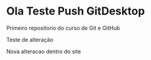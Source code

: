 # Ola Teste Push GitDesktop
 Primeiro repositorio do curso de Git e GitHub

Teste de alteração

Nova alteracao dentro do site
